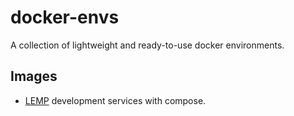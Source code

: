# docker-envs
A collection of lightweight and ready-to-use docker environments.

## Images

- [LEMP](lemp/dev/) development services with compose.

